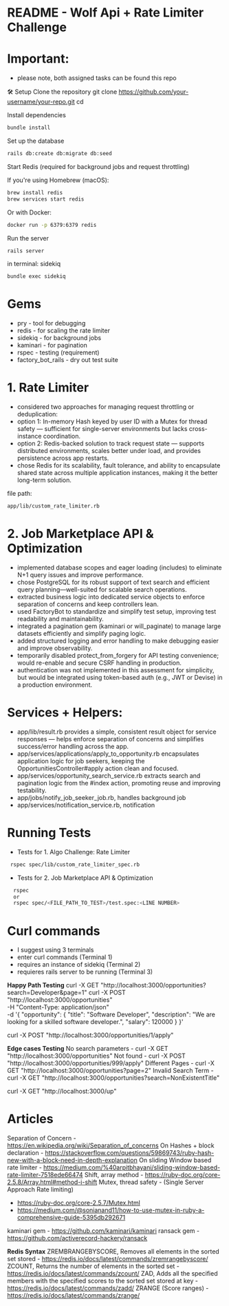 # README - Wolf Api + Rate Limiter Challenge

# Important:
- please note, both assigned tasks can be found this repo

🛠 Setup
Clone the repository
git clone https://github.com/your-username/your-repo.git
cd <TARGET DIR>

Install dependencies
```bash
bundle install
```

Set up the database
```bash
rails db:create db:migrate db:seed
```

Start Redis (required for background jobs and request throttling)

If you're using Homebrew (macOS):
```bash
brew install redis
brew services start redis
```

Or with Docker:
```bash
docker run -p 6379:6379 redis
```

Run the server
```bash
rails server
```

in terminal: sidekiq
```bash
bundle exec sidekiq
```

# Gems
- pry - tool for debugging
- redis - for scaling the rate limiter
- sidekiq - for background jobs
- kaminari - for pagination
- rspec - testing (requirement)
- factory_bot_rails - dry out test suite

# 1. Rate Limiter
- considered two approaches for managing request throttling or deduplication:
- option 1: In-memory Hash keyed by user ID with a Mutex for thread safety — sufficient for single-server environments but lacks cross-instance coordination.
- option 2: Redis-backed solution to track request state — supports distributed environments, scales better under load, and provides persistence across app restarts.
- chose Redis for its scalability, fault tolerance, and ability to encapsulate shared state across multiple application instances, making it the better long-term solution.

file path: 
```bash
app/lib/custom_rate_limiter.rb
```

# 2. Job Marketplace API & Optimization
- implemented database scopes and eager loading (includes) to eliminate N+1 query issues and improve performance.
- chose PostgreSQL for its robust support of text search and efficient query planning—well-suited for scalable search operations.
- extracted business logic into dedicated service objects to enforce separation of concerns and keep controllers lean.
- used FactoryBot to standardize and simplify test setup, improving test readability and maintainability.
- integrated a pagination gem (kaminari or will_paginate) to manage large datasets efficiently and simplify paging logic.
- added structured logging and error handling to make debugging easier and improve observability.
- temporarily disabled protect_from_forgery for API testing convenience; would re-enable and secure CSRF handling in production.
- authentication was not implemented in this assessment for simplicity, but would be integrated using token-based auth (e.g., JWT or Devise) in a production environment.

# Services + Helpers:
- app/lib/result.rb provides a simple, consistent result object for service responses — helps enforce separation of concerns and simplifies success/error handling across the app.
- app/services/applications/apply_to_opportunity.rb encapsulates application logic for job seekers, keeping the OpportunitiesController#apply action clean and focused.
- app/services/opportunity_search_service.rb extracts search and pagination logic from the #index action, promoting reuse and improving testability.
- app/jobs/notify_job_seeker_job.rb, handles background job
- app/services/notification_service.rb, notification

# Running Tests
- Tests for 1. Algo Challenge: Rate Limiter
```bash
 rspec spec/lib/custom_rate_limiter_spec.rb
```

- Tests for 2. Job Marketplace API & Optimization
```bash
  rspec
  or
  rspec spec/<FILE_PATH_TO_TEST>/test.spec:<LINE NUMBER>
```

# Curl commands
- I suggest using 3 terminals
- enter curl commands (Terminal 1)
- requires an instance of sidekiq (Terminal 2)
- requieres rails server to be running (Terminal 3)

**Happy Path Testing**
curl -X GET "http://localhost:3000/opportunities?search=Developer&page=1"
curl -X POST "http://localhost:3000/opportunities" \
  -H "Content-Type: application/json" \
  -d '{
    "opportunity": {
      "title": "Software Developer",
      "description": "We are looking for a skilled software developer.",
      "salary": 120000
    }
  }'

curl -X POST "http://localhost:3000/opportunities/1/apply"

**Edge cases Testing**
No search parameters - curl -X GET "http://localhost:3000/opportunities"
Not found - curl -X POST "http://localhost:3000/opportunities/999/apply"
Different Pages - curl -X GET "http://localhost:3000/opportunities?page=2"
Invalid Search Term - curl -X GET "http://localhost:3000/opportunities?search=NonExistentTitle"

curl -X GET "http://localhost:3000/up"

# Articles
Separation of Concern - https://en.wikipedia.org/wiki/Separation_of_concerns
On Hashes + block declaration - https://stackoverflow.com/questions/59869743/ruby-hash-new-with-a-block-need-in-depth-explanation
On sliding Window based rate limiter - https://medium.com/%40arpitbhayani/sliding-window-based-rate-limiter-7518ede66474
Shift, array method - https://ruby-doc.org/core-2.5.8/Array.html#method-i-shift
Mutex, thread safety - (Single Server Approach Rate limiting)  
- https://ruby-doc.org/core-2.5.7/Mutex.html
- https://medium.com/@sonianand11/how-to-use-mutex-in-ruby-a-comprehensive-guide-5395db292671

kaminari gem - https://github.com/kaminari/kaminari
ransack gem - https://github.com/activerecord-hackery/ransack

**Redis Syntax**
ZREMBRANGEBYSCORE, Removes all elements in the sorted set stored  - https://redis.io/docs/latest/commands/zremrangebyscore/
ZCOUNT, Returns the number of elements in the sorted set - https://redis.io/docs/latest/commands/zcount/
ZAD, Adds all the specified members with the specified scores to the sorted set stored at key - https://redis.io/docs/latest/commands/zadd/
ZRANGE (Score ranges) - https://redis.io/docs/latest/commands/zrange/